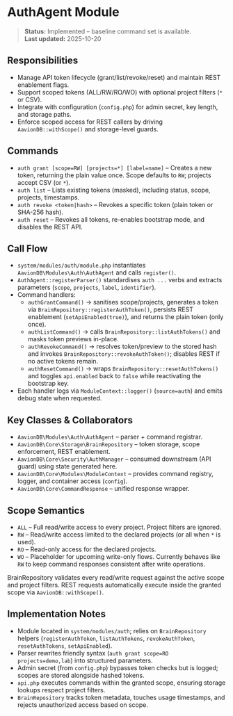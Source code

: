 # AuthAgent Module

> **Status:** Implemented – baseline command set is available.  
> **Last updated:** 2025-10-20

## Responsibilities
- Manage API token lifecycle (grant/list/revoke/reset) and maintain REST enablement flags.
- Support scoped tokens (ALL/RW/RO/WO) with optional project filters (`*` or CSV).
- Integrate with configuration (`config.php`) for admin secret, key length, and storage paths.
- Enforce scoped access for REST callers by driving `AavionDB::withScope()` and storage-level guards.

## Commands
- `auth grant [scope=RW] [projects=*] [label=name]` – Creates a new token, returning the plain value once. Scope defaults to `RW`; projects accept CSV (or `*`).
- `auth list` – Lists existing tokens (masked), including status, scope, projects, timestamps.
- `auth revoke <token|hash>` – Revokes a specific token (plain token or SHA-256 hash).
- `auth reset` – Revokes all tokens, re-enables bootstrap mode, and disables the REST API.

## Call Flow
- `system/modules/auth/module.php` instantiates `AavionDB\Modules\Auth\AuthAgent` and calls `register()`.  
- `AuthAgent::registerParser()` standardises `auth ...` verbs and extracts parameters (`scope`, `projects`, `label`, `identifier`).  
- Command handlers:  
  - `authGrantCommand()` → sanitises scope/projects, generates a token via `BrainRepository::registerAuthToken()`, persists REST enablement (`setApiEnabled(true)`), and returns the plain token (only once).  
  - `authListCommand()` → calls `BrainRepository::listAuthTokens()` and masks token previews in-place.  
  - `authRevokeCommand()` → resolves token/preview to the stored hash and invokes `BrainRepository::revokeAuthToken()`; disables REST if no active tokens remain.  
  - `authResetCommand()` → wraps `BrainRepository::resetAuthTokens()` and toggles `api.enabled` back to `false` while reactivating the bootstrap key.  
- Each handler logs via `ModuleContext::logger()` (`source=auth`) and emits debug state when requested.

## Key Classes & Collaborators
- `AavionDB\Modules\Auth\AuthAgent` – parser + command registrar.  
- `AavionDB\Core\Storage\BrainRepository` – token storage, scope enforcement, REST enablement.  
- `AavionDB\Core\Security\AuthManager` – consumed downstream (API guard) using state generated here.  
- `AavionDB\Core\Modules\ModuleContext` – provides command registry, logger, and container access (`config`).  
- `AavionDB\Core\CommandResponse` – unified response wrapper.

## Scope Semantics
- `ALL` – Full read/write access to every project. Project filters are ignored.
- `RW` – Read/write access limited to the declared projects (or all when `*` is used).
- `RO` – Read-only access for the declared projects.
- `WO` – Placeholder for upcoming write-only flows. Currently behaves like `RW` to keep command responses consistent after write operations.

BrainRepository validates every read/write request against the active scope and project filters. REST requests automatically execute inside the granted scope via `AavionDB::withScope()`.

## Implementation Notes
- Module located in `system/modules/auth`; relies on `BrainRepository` helpers (`registerAuthToken`, `listAuthTokens`, `revokeAuthToken`, `resetAuthTokens`, `setApiEnabled`).
- Parser rewrites friendly syntax (`auth grant scope=RO projects=demo,lab`) into structured parameters.
- Admin secret (from `config.php`) bypasses token checks but is logged; scopes are stored alongside hashed tokens.
- `api.php` executes commands within the granted scope, ensuring storage lookups respect project filters.
- `BrainRepository` tracks token metadata, touches usage timestamps, and rejects unauthorized access based on scope.
